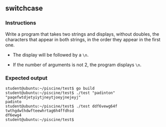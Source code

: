 ## switchcase

### Instructions


Write a program that takes two strings and displays, without doubles, the characters that appear in both strings, in the order they appear in the first one.

- The display will be followed by a `\n`.

- If the number of arguments is not 2, the program displays `\n`.

### Expected output

```console
student@ubuntu:~/piscine/test$ go build
student@ubuntu:~/piscine/test$ ./test "padinton" "paqefwtdjetyiytjneytjoeyjnejeyj"
padinto
student@ubuntu:~/piscine/test$ ./test ddf6vewg64f  twthgdwthdwfteewhrtag6h4ffdhsd
df6ewg4
student@ubuntu:~/piscine/test$ 
```